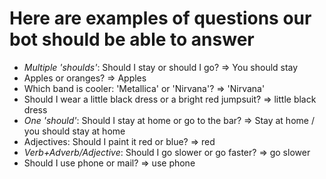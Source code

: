 # Here are examples of questions our bot should be able to answer

* *Multiple 'shoulds'*: Should I stay or should I go? => You should stay
* Apples or oranges? => Apples
* Which band is cooler: 'Metallica' or 'Nirvana'? => 'Nirvana'
* Should I wear a little black dress or a bright red jumpsuit? => little black dress
* *One 'should'*: Should I stay at home or go to the bar? => Stay at home / you should stay at home
* Adjectives: Should I paint it red or blue? => red
* *Verb+Adverb/Adjective*: Should I go slower or go faster? => go slower
* Should I use phone or mail? => use phone
